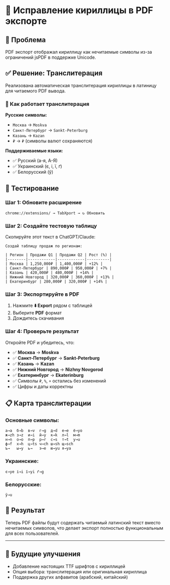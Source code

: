 # 🔧 Исправление кириллицы в PDF экспорте

## 🐛 Проблема

PDF экспорт отображал кириллицу как нечитаемые символы из-за ограничений jsPDF в поддержке Unicode.

## ✅ Решение: Транслитерация

Реализована автоматическая транслитерация кириллицы в латиницу для читаемого PDF вывода.

### 🔄 Как работает транслитерация

**Русские символы:**

- `Москва` → `Moskva`
- `Санкт-Петербург` → `Sankt-Peterburg`
- `Казань` → `Kazan`
- `₽` → `₽` (символы валют сохраняются)

**Поддерживаемые языки:**

- ✅ Русский (а-я, А-Я)
- ✅ Украинский (є, і, ї, ґ)
- ✅ Белорусский (ў)

## 🧪 Тестирование

### Шаг 1: Обновите расширение

```
chrome://extensions/ → TabXport → ↻ Обновить
```

### Шаг 2: Создайте тестовую таблицу

Скопируйте этот текст в ChatGPT/Claude:

```
Создай таблицу продаж по регионам:

| Регион | Продажи Q1 | Продажи Q2 | Рост (%) |
|--------|------------|------------|----------|
| Москва | 1,250,000₽ | 1,400,000₽ | +12% |
| Санкт-Петербург | 890,000₽ | 950,000₽ | +7% |
| Казань | 420,000₽ | 480,000₽ | +14% |
| Нижний Новгород | 320,000₽ | 360,000₽ | +13% |
| Екатеринбург | 280,000₽ | 320,000₽ | +14% |
```

### Шаг 3: Экспортируйте в PDF

1. Нажмите **⬇️ Export** рядом с таблицей
2. Выберите **PDF** формат
3. Дождитесь скачивания

### Шаг 4: Проверьте результат

Откройте PDF и убедитесь, что:

- ✅ **Москва** → **Moskva**
- ✅ **Санкт-Петербург** → **Sankt-Peterburg**
- ✅ **Казань** → **Kazan**
- ✅ **Нижний Новгород** → **Nizhny Novgorod**
- ✅ **Екатеринбург** → **Ekaterinburg**
- ✅ Символы `₽`, `%`, `+` остались без изменений
- ✅ Цифры и даты корректны

## 📋 Карта транслитерации

### Основные символы:

```
а→a  б→b  в→v  г→g  д→d  е→e  ё→yo
ж→zh з→z  и→i  й→y  к→k  л→l  м→m
н→n  о→o  п→p  р→r  с→s  т→t  у→u
ф→f  х→h  ц→ts ч→ch ш→sh щ→sch
ъ→   ы→y  ь→   э→e  ю→yu я→ya
```

### Украинские:

```
є→ye і→i ї→yi ґ→g
```

### Белорусские:

```
ў→u
```

## 🎯 Результат

Теперь PDF файлы будут содержать читаемый латинский текст вместо нечитаемых символов, что делает экспорт полностью функциональным для всех пользователей.

---

## 🔮 Будущие улучшения

- Добавление настоящих TTF шрифтов с кириллицей
- Опция выбора: транслитерация или оригинальная кириллица
- Поддержка других алфавитов (арабский, китайский)
